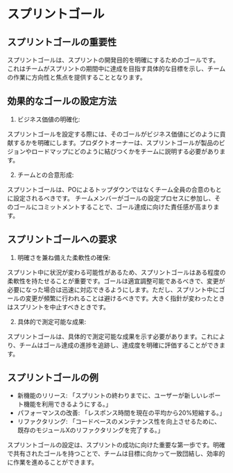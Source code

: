 # スプリントゴール

## スプリントゴールの重要性

スプリントゴールは、スプリントの開発目的を明確にするためのゴールです。
これはチームがスプリントの期間中に達成を目指す具体的な目標を示し、チームの作業に方向性と焦点を提供することとなります。


## 効果的なゴールの設定方法

1. ビジネス価値の明確化:

スプリントゴールを設定する際には、そのゴールがビジネス価値にどのように貢献するかを明確にします。プロダクトオーナーは、スプリントゴールが製品のビジョンやロードマップにどのように結びつくかをチームに説明する必要があります。

2. チームとの合意形成:

スプリントゴールは、POによるトップダウンではなくチーム全員の合意のもとに設定されるべきです。
チームメンバーがゴールの設定プロセスに参加し、そのゴールにコミットメントすることで、ゴール達成に向けた責任感が高まります。

## スプリントゴールへの要求


1. 明確さを兼ね備えた柔軟性の確保:

スプリント中に状況が変わる可能性があるため、スプリントゴールはある程度の柔軟性を持たせることが重要です。ゴールは適宜調整可能であるべきで、変更が必要になった場合は迅速に対応できるようにします。ただし、スプリント中にゴールの変更が頻繁に行われることは避けるべきです。大きく指針が変わったときはスプリントを中止すべきときです。

2. 具体的で測定可能な成果:

スプリントゴールは、具体的で測定可能な成果を示す必要があります。これにより、チームはゴール達成の進捗を追跡し、達成度を明確に評価することができます。

## スプリントゴールの例

- 新機能のリリース: 「スプリントの終わりまでに、ユーザーが新しいレポート機能を利用できるようにする。」
- パフォーマンスの改善: 「レスポンス時間を現在の平均から20%短縮する。」
- リファクタリング: 「コードベースのメンテナンス性を向上させるために、既存のモジュールXのリファクタリングを完了する。」

スプリントゴールの設定は、スプリントの成功に向けた重要な第一歩です。明確で共有されたゴールを持つことで、チームは目標に向かって一致団結し、効率的に作業を進めることができます。

